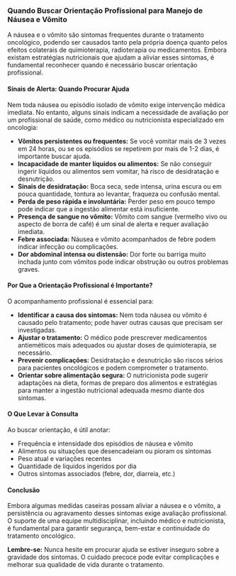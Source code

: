 
### Quando Buscar Orientação Profissional para Manejo de Náusea e Vômito

A náusea e o vômito são sintomas frequentes durante o tratamento oncológico, podendo ser causados tanto pela própria doença quanto pelos efeitos colaterais de quimioterapia, radioterapia ou medicamentos. Embora existam estratégias nutricionais que ajudam a aliviar esses sintomas, é fundamental reconhecer quando é necessário buscar orientação profissional.

#### Sinais de Alerta: Quando Procurar Ajuda

Nem toda náusea ou episódio isolado de vômito exige intervenção médica imediata. No entanto, alguns sinais indicam a necessidade de avaliação por um profissional de saúde, como médico ou nutricionista especializado em oncologia:

- **Vômitos persistentes ou frequentes:** Se você vomitar mais de 3 vezes em 24 horas, ou se os episódios se repetirem por mais de 1-2 dias, é importante buscar ajuda.
- **Incapacidade de manter líquidos ou alimentos:** Se não conseguir ingerir líquidos ou alimentos sem vomitar, há risco de desidratação e desnutrição.
- **Sinais de desidratação:** Boca seca, sede intensa, urina escura ou em pouca quantidade, tontura ao levantar, fraqueza ou confusão mental.
- **Perda de peso rápida e involuntária:** Perder peso em pouco tempo pode indicar que a ingestão alimentar está insuficiente.
- **Presença de sangue no vômito:** Vômito com sangue (vermelho vivo ou aspecto de borra de café) é um sinal de alerta e requer avaliação imediata.
- **Febre associada:** Náusea e vômito acompanhados de febre podem indicar infecção ou complicações.
- **Dor abdominal intensa ou distensão:** Dor forte ou barriga muito inchada junto com vômitos pode indicar obstrução ou outros problemas graves.

#### Por Que a Orientação Profissional é Importante?

O acompanhamento profissional é essencial para:

- **Identificar a causa dos sintomas:** Nem toda náusea ou vômito é causado pelo tratamento; pode haver outras causas que precisam ser investigadas.
- **Ajustar o tratamento:** O médico pode prescrever medicamentos antieméticos mais adequados ou ajustar doses de quimioterapia, se necessário.
- **Prevenir complicações:** Desidratação e desnutrição são riscos sérios para pacientes oncológicos e podem comprometer o tratamento.
- **Orientar sobre alimentação segura:** O nutricionista pode sugerir adaptações na dieta, formas de preparo dos alimentos e estratégias para manter a ingestão nutricional adequada mesmo diante dos sintomas.

#### O Que Levar à Consulta

Ao buscar orientação, é útil anotar:

- Frequência e intensidade dos episódios de náusea e vômito
- Alimentos ou situações que desencadeiam ou pioram os sintomas
- Peso atual e variações recentes
- Quantidade de líquidos ingeridos por dia
- Outros sintomas associados (febre, dor, diarreia, etc.)

#### Conclusão

Embora algumas medidas caseiras possam aliviar a náusea e o vômito, a persistência ou agravamento desses sintomas exige avaliação profissional. O suporte de uma equipe multidisciplinar, incluindo médico e nutricionista, é fundamental para garantir segurança, bem-estar e continuidade do tratamento oncológico.

**Lembre-se:** Nunca hesite em procurar ajuda se estiver inseguro sobre a gravidade dos sintomas. O cuidado precoce pode evitar complicações e melhorar sua qualidade de vida durante o tratamento.
```
